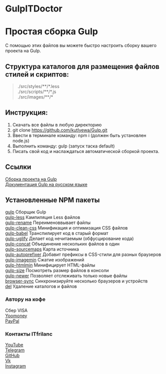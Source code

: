 # GulpITDoctor
# Простая сборка Gulp
С помощью этих файлов вы можете быстро настроить сборку вашего проекта на Gulp.

## Структура каталогов для размещения файлов стилей и скриптов:
>./src/styles/\*\*/\*.less  
>./src/scripts/\*\*/\*.js  
>./src/images/\*\*/\*

## Инструкция:
1. Скачать все файлы в любую директорию
2. git clone https://github.com/kutlyewa/Gulp.git
3. Ввести в терминале команду: npm i (должен быть установлен node.js)
4. Выполнить команду: gulp (запуск таска default)
5. Писать свой код и наслаждаться автоматической сборкой проекта.

## Ссылки
[Сборка проекта на Gulp](https://github.com/kutlyewa/Gulp)  
[Документация Gulp на русском языке](https://webdesign-master.ru/blog/docs/gulp-documentation.html)  

## Установленные NPM пакеты
[gulp](https://gulpjs.com/docs/en/getting-started/quick-start) Сборщик Gulp  
[gulp-less](https://www.npmjs.com/package/gulp-less) Кампиляция Less файлов  
[gulp-rename](https://www.npmjs.com/package/gulp-rename) Переименоввывает файлы  
[gulp-clean-css](https://www.npmjs.com/package/gulp-clean-css) Минификация и оптимизация CSS файлов  
[gulp-babel](https://www.npmjs.com/package/gulp-babel) Транспилирует код в старый формат  
[gulp-uglify](https://www.npmjs.com/package/gulp-uglify) Делает код нечитаемым (обфусцирование кода)  
[gulp-concat](https://www.npmjs.com/package/gulp-concat) Объединение нескольких файлов в один  
[gulp-sourcemaps](https://www.npmjs.com/package/gulp-sourcemaps) Карта источника  
[gulp-autoprefixer](https://www.npmjs.com/package/gulp-autoprefixer/v/8.0.0) Добавит префиксы в CSS-стили для разных браузеров  
[gulp-imagemin](https://www.npmjs.com/package/gulp-imagemin/v/7.1.0) Cжатие изображений  
[gulp-htmlmin](https://www.npmjs.com/package/gulp-htmlmin) Минифицирует HTML-файлы  
[gulp-size](https://www.npmjs.com/package/gulp-size/v/4.0.1) Посмотреть размер файлов в консоли  
[gulp-newer](https://www.npmjs.com/package/gulp-newer) Позволяет отслеживать только новые файлы  
[browser-sync](https://www.npmjs.com/package/browser-sync) Синхронизируйте несколько браузеров и устройств  
[del](https://www.npmjs.com/package/del) Удаление каталогов и файлов  

### Автору на кофе
Сбер VISA  
[Yoomoney](https://)  
[PayPal](https://)  

### Контакты ITfrilanc
[YouTube](https://)  
[Telegram](https://)  
[GitHub](https://github.com/kutlyewa?tab=repositories)  
[Vk](https://)  
[Instagram](https://)  
